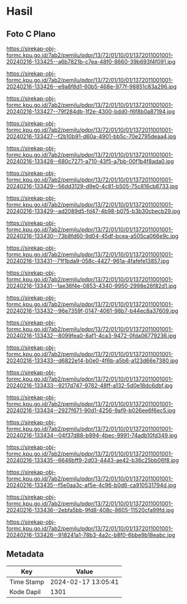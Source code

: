 # Hasil

## Foto C Plano

https://sirekap-obj-formc.kpu.go.id/7ab2/pemilu/pdpr/13/72/01/10/01/1372011001001-20240216-133425--a6b7821b-c7ea-48f0-8660-39b693f4f091.jpg

https://sirekap-obj-formc.kpu.go.id/7ab2/pemilu/pdpr/13/72/01/10/01/1372011001001-20240216-133426--e9a8f8d1-60b5-468e-977f-98851c83a296.jpg

https://sirekap-obj-formc.kpu.go.id/7ab2/pemilu/pdpr/13/72/01/10/01/1372011001001-20240216-133427--79f284db-1f2e-4300-bdd0-f6f8b0a87194.jpg

https://sirekap-obj-formc.kpu.go.id/7ab2/pemilu/pdpr/13/72/01/10/01/1372011001001-20240216-133427--f2b10b91-d60a-4901-bb5c-70e2795deaa4.jpg

https://sirekap-obj-formc.kpu.go.id/7ab2/pemilu/pdpr/13/72/01/10/01/1372011001001-20240216-133428--680c7271-a710-43f5-a7bb-00f1b4f8ada0.jpg

https://sirekap-obj-formc.kpu.go.id/7ab2/pemilu/pdpr/13/72/01/10/01/1372011001001-20240216-133429--56dd3129-d9e0-4c81-b505-75c816cb8733.jpg

https://sirekap-obj-formc.kpu.go.id/7ab2/pemilu/pdpr/13/72/01/10/01/1372011001001-20240216-133429--ad2089d5-fd47-4b98-b075-b3b30cbecb29.jpg

https://sirekap-obj-formc.kpu.go.id/7ab2/pemilu/pdpr/13/72/01/10/01/1372011001001-20240216-133430--73b8fd60-9d04-45df-bcea-a505ca066e9c.jpg

https://sirekap-obj-formc.kpu.go.id/7ab2/pemilu/pdpr/13/72/01/10/01/1372011001001-20240216-133431--71f1bda9-058c-4427-961a-4fafefe13857.jpg

https://sirekap-obj-formc.kpu.go.id/7ab2/pemilu/pdpr/13/72/01/10/01/1372011001001-20240216-133431--1ae36f4e-0853-4340-9950-2998e26f82d1.jpg

https://sirekap-obj-formc.kpu.go.id/7ab2/pemilu/pdpr/13/72/01/10/01/1372011001001-20240216-133432--96e7359f-0147-4061-98b7-b44ec8a37609.jpg

https://sirekap-obj-formc.kpu.go.id/7ab2/pemilu/pdpr/13/72/01/10/01/1372011001001-20240216-133432--8099fea0-8af1-4ca3-9472-0fda06779236.jpg

https://sirekap-obj-formc.kpu.go.id/7ab2/pemilu/pdpr/13/72/01/10/01/1372011001001-20240216-133433--d6822e14-b0e0-4f6b-a5b6-a123d66e7380.jpg

https://sirekap-obj-formc.kpu.go.id/7ab2/pemilu/pdpr/13/72/01/10/01/1372011001001-20240216-133433--9217d747-9782-48ff-a132-5d0e18dc6dbf.jpg

https://sirekap-obj-formc.kpu.go.id/7ab2/pemilu/pdpr/13/72/01/10/01/1372011001001-20240216-133434--2927f671-90d1-4256-9af9-b026ee6f6ec5.jpg

https://sirekap-obj-formc.kpu.go.id/7ab2/pemilu/pdpr/13/72/01/10/01/1372011001001-20240216-133434--04f37d88-b994-4bec-9991-74adb10fd349.jpg

https://sirekap-obj-formc.kpu.go.id/7ab2/pemilu/pdpr/13/72/01/10/01/1372011001001-20240216-133435--6646bff9-2d03-4443-ae42-b36c25bb06f8.jpg

https://sirekap-obj-formc.kpu.go.id/7ab2/pemilu/pdpr/13/72/01/10/01/1372011001001-20240216-133435--f5e0aa3c-af5e-4c96-b0d6-ca910531794d.jpg

https://sirekap-obj-formc.kpu.go.id/7ab2/pemilu/pdpr/13/72/01/10/01/1372011001001-20240216-133436--2ebfa5bb-9fd8-408c-8605-11520cfa99fd.jpg

https://sirekap-obj-formc.kpu.go.id/7ab2/pemilu/pdpr/13/72/01/10/01/1372011001001-20240216-133426--918241a1-78b3-4a2c-b8f0-6bbe9b18eabc.jpg


## Metadata

| Key        | Value               |
| ---------- | ------------------- |
| Time Stamp | 2024-02-17 13:05:41 |
| Kode Dapil | 1301                |



